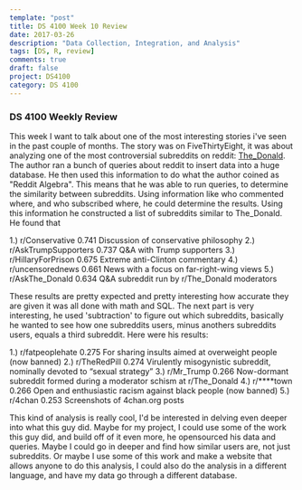 ```yaml
---
template: "post"
title: DS 4100 Week 10 Review
date: 2017-03-26
description: "Data Collection, Integration, and Analysis"
tags: [DS, R, review]
comments: true
draft: false
project: DS4100
category: DS 4100
---
```


### DS 4100 Weekly Review


This week I want to talk about one of the most interesting stories i've seen in the past couple of months. The story was on FiveThirtyEight, it was about analyzing one of the most controversial subreddits on reddit: [The_Donald](http://www.reddit.com/r/the_donald). The author ran a bunch of queries about reddit to insert data into a huge database. He then used this information to do what the author coined as "Reddit Algebra". This means that he was able to run queries, to determine the similarity between subreddits. Using information like who commented where, and who subscribed where, he could determine the results. Using this information he constructed a list of subreddits similar to The_Donald. He found that

1.) r/Conservative 					0.741 				Discussion of conservative philosophy
2.) r/AskTrumpSupporters 			0.737 				Q&A with Trump supporters
3.) r/HillaryForPrison 				0.675 				Extreme anti-Clinton commentary
4.) r/uncensorednews 				0.661 				News with a focus on far-right-wing views
5.) r/AskThe_Donald 				0.634 				Q&A subreddit run by r/The_Donald moderators

These results are pretty expected and pretty interesting how accurate they are given it was all done with math and SQL. The next part is very interesting, he used 'subtraction' to figure out which subreddits, basically he wanted to see how one subreddits users, minus anothers subreddits users, equals a third subreddit. Here were his results:

1.) r/fatpeoplehate					0.275				For sharing insults aimed at overweight people (now banned)
2.) r/TheRedPill					0.274				Virulently misogynistic subreddit, nominally devoted to “sexual strategy”
3.) r/Mr_Trump						0.266				Now-dormant subreddit formed during a moderator schism at r/The_Donald
4.) r/****town						0.266				Open and enthusiastic racism against black people (now banned)
5.) r/4chan							0.253				Screenshots of 4chan.org posts



This kind of analysis is really cool, I'd be interested in delving even deeper into what this guy did. Maybe for my project, I could use some of the work this guy did, and build off of it even more, he opensourced his data and queries. Maybe I could go in deeper and find how similar users are, not just subreddits. Or maybe I use some of this work and make a website that allows anyone to do this analysis, I could also do the analysis in a different language, and have my data go through a different database. 
